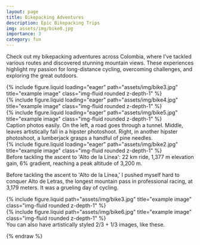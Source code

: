 ```yaml
---
layout: page
title: Bikepacking Adventures
description: Epic Bikepacking Trips
img: assets/img/bike0.jpg
importance: 3
category: fun
---
```


Check out my bikepacking adventures across Colombia, where I’ve tackled various routes and discovered stunning mountain views. These experiences highlight my passion for long-distance cycling, overcoming challenges, and exploring the great outdoors.

<div class="row">
    <div class="col-sm mt-3 mt-md-0">
        {% include figure.liquid loading="eager" path="assets/img/bike3.jpg" title="example image" class="img-fluid rounded z-depth-1" %}
    </div>
    <div class="col-sm mt-3 mt-md-0">
        {% include figure.liquid loading="eager" path="assets/img/bike4.jpg" title="example image" class="img-fluid rounded z-depth-1" %}
    </div>
    <div class="col-sm mt-3 mt-md-0">
        {% include figure.liquid loading="eager" path="assets/img/bike5.jpg" title="example image" class="img-fluid rounded z-depth-1" %}
    </div>
</div>
<div class="caption">
    Caption photos easily. On the left, a road goes through a tunnel. Middle, leaves artistically fall in a hipster photoshoot. Right, in another hipster photoshoot, a lumberjack grasps a handful of pine needles.
</div>
<div class="row">
    <div class="col-sm mt-3 mt-md-0">
        {% include figure.liquid loading="eager" path="assets/img/bike2.jpg" title="example image" class="img-fluid rounded z-depth-1" %}
    </div>
</div>
<div class="caption">
    Before tackling the ascent to 'Alto de la Línea': 22 km ride, 1,377 m elevation gain, 6% gradient, reaching a peak altitude of 3,200 m.
</div>

Before tackling the ascent to 'Alto de la Línea,' I pushed myself hard to conquer Alto de Letras, the longest mountain pass in professional racing, at 3,179 meters. It was a grueling day of cycling.

<div class="row justify-content-sm-center">
    <div class="col-sm-8 mt-3 mt-md-0">
        {% include figure.liquid path="assets/img/bike3.jpg" title="example image" class="img-fluid rounded z-depth-1" %}
    </div>
    <div class="col-sm-4 mt-3 mt-md-0">
        {% include figure.liquid path="assets/img/bike6.jpg" title="example image" class="img-fluid rounded z-depth-1" %}
    </div>
</div>
<div class="caption">
    You can also have artistically styled 2/3 + 1/3 images, like these.
</div>

{% endraw %}
